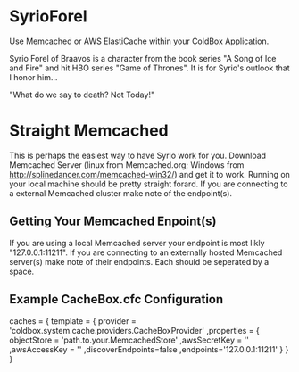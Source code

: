 SyrioForel
==========

Use Memcached or AWS ElastiCache within your ColdBox Application.

Syrio Forel of Braavos is a character from the book series "A Song of Ice and Fire" and hit
HBO series "Game of Thrones". It is for Syrio's outlook that I honor him...

"What do we say to death? Not Today!"


Straight Memcached
==========
This is perhaps the easiest way to have Syrio work for you. Download Memcached Server (linux from Memcached.org; Windows from http://splinedancer.com/memcached-win32/) and get it to work. Running on your local machine should be pretty straight forard. If you are connecting to a external Memcached cluster make note of the endpoint(s).

Getting Your Memcached Enpoint(s)
----------
If you are using a local Memcached server your endpoint is most likly "127.0.0.1:11211".
If you are connecting to an externally hosted Memcached server(s) make note of their endpoints. Each should be seperated by a space.

Example CacheBox.cfc Configuration
----------
caches = {
  template =
  {
    provider = 'coldbox.system.cache.providers.CacheBoxProvider'
    ,properties =
    {
       objectStore = 'path.to.your.MemcachedStore'
      ,awsSecretKey = ''
      ,awsAccessKey = ''
      ,discoverEndpoints=false
      ,endpoints='127.0.0.1:11211'
    }
  }
}
